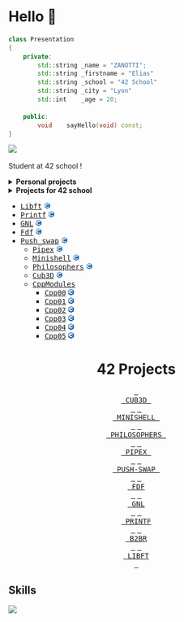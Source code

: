 # Hello 👋

```cpp
class Presentation
{
	private:
		std::string	_name = "ZANOTTI";
		std::string	_firstname = "Elias"
		std::string	_school = "42 School"
		std::string	_city = "Lyon"
		std::int	_age = 20;

	public:
		void	sayHello(void) const;
}
```

<img src="https://komarev.com/ghpvc/?username=eliaszanotti&label=Visitors&color=red&style=flat-square"/>

Student at 42 school !

<details close>
   <summary><b>Personal projects</b></summary>

   * [<kbd>Eliarch <img height=11 src="https://github.com/devicons/devicon/blob/master/icons/bash/bash-original.svg">](https://github.com/eliaszanotti/eliarch)
   * [<kbd>Deesh <img height=11 src="https://github.com/devicons/devicon/blob/master/icons/python/python-original.svg">](https://github.com/eliaszanotti/deesh)
</details>

<details close>
   <summary><b>Projects for 42 school</b></summary>

   0. [<kbd>Libft <img height=11 src="https://github.com/devicons/devicon/blob/master/icons/c/c-original.svg">](https://github.com/eliaszanotti/Libft/)
   1. [<kbd>Born-To-Be-Root <img height=11 src="https://github.com/devicons/devicon/blob/master/icons/bash/bash-original.svg">](https://github.com/eliaszanotti/b2br-commands) 
   2. [<kbd>Ft_Printf <img height=11 src="https://github.com/devicons/devicon/blob/master/icons/c/c-original.svg">](https://github.com/eliaszanotti/ft_printf) 
   3. [<kbd>Get-Next-Line <img height=11 src="https://github.com/devicons/devicon/blob/master/icons/c/c-original.svg">](https://github.com/eliaszanotti/Get-Next-Line) 
   4. [<kbd>FdF 🎨 <img height=11 src="https://github.com/devicons/devicon/blob/master/icons/c/c-original.svg">](https://github.com/eliaszanotti/FdF)
   5. [<kbd>Minitalk <img height=11 src="https://github.com/devicons/devicon/blob/master/icons/c/c-original.svg">](https://github.com/eliaszanotti/Minitalk)
   6. [<kbd>Push_Swap <img height=11 src="https://github.com/devicons/devicon/blob/master/icons/c/c-original.svg">](https://github.com/eliaszanotti/Push_swap)
   7. [<kbd>Philosophers <img height=11 src="https://github.com/devicons/devicon/blob/master/icons/c/c-original.svg">](https://github.com/eliaszanotti/Philosophers)
   8. [<kbd>Minishell 👥 <img height=11 src="https://github.com/devicons/devicon/blob/master/icons/c/c-original.svg">](https://github.com/eliaszanotti/Minishell)
   9. [<kbd>Cub3D 🎨 👥 <img height=11 src="https://github.com/devicons/devicon/blob/master/icons/c/c-original.svg">](https://github.com/eliaszanotti/cub3d)
   10. [<kbd> CPP modules]
       * [<kbd>cpp00 <img height=11 src="https://github.com/devicons/devicon/blob/master/icons/cplusplus/cplusplus-original.svg">](https://github.com/eliaszanotti/cpp00)
       * [<kbd>cpp01 <img height=11 src="https://github.com/devicons/devicon/blob/master/icons/cplusplus/cplusplus-original.svg">](https://github.com/eliaszanotti/cpp01)
       * [<kbd>cpp02 <img height=11 src="https://github.com/devicons/devicon/blob/master/icons/cplusplus/cplusplus-original.svg">](https://github.com/eliaszanotti/cpp02)
       * [<kbd>cpp03 <img height=11 src="https://github.com/devicons/devicon/blob/master/icons/cplusplus/cplusplus-original.svg">](https://github.com/eliaszanotti/cpp03)
       * [<kbd>cpp04 <img height=11 src="https://github.com/devicons/devicon/blob/master/icons/cplusplus/cplusplus-original.svg">](https://github.com/eliaszanotti/cpp04)
       * [<kbd>cpp05 <img height=11 src="https://github.com/devicons/devicon/blob/master/icons/cplusplus/cplusplus-original.svg">](https://github.com/eliaszanotti/cpp05)
       * [<kbd>cpp06 <img height=11 src="https://github.com/devicons/devicon/blob/master/icons/cplusplus/cplusplus-original.svg">](https://github.com/eliaszanotti/cpp06)
       * [<kbd>cpp07 <img height=11 src="https://github.com/devicons/devicon/blob/master/icons/cplusplus/cplusplus-original.svg">](https://github.com/eliaszanotti/cpp07)
       * [<kbd>cpp08 <img height=11 src="https://github.com/devicons/devicon/blob/master/icons/cplusplus/cplusplus-original.svg">](https://github.com/eliaszanotti/cpp08)
       * [<kbd>cpp09 <img height=11 src="https://github.com/devicons/devicon/blob/master/icons/cplusplus/cplusplus-original.svg">](https://github.com/eliaszanotti/cpp09)
   11. [<kbd>IRC 👥 <img height=11 src="https://github.com/devicons/devicon/blob/master/icons/cplusplus/cplusplus-original.svg">](https://github.com/eliaszanotti/irc)




   10. [<kbd>CPP Modules)
       * [<kbd>10.00 <img height=11 src="https://github.com/devicons/devicon/blob/master/icons/cplusplus/cplusplus-original.svg">](https://github.com/eliaszanotti/cpp00)
       * [<kbd>10.01 <img height=11 src="https://github.com/devicons/devicon/blob/master/icons/cplusplus/cplusplus-original.svg">](https://github.com/eliaszanotti/CppModules/tree/master/Cpp01)
       * [<kbd>10.02 <img height=11 src="https://github.com/devicons/devicon/blob/master/icons/cplusplus/cplusplus-original.svg">](https://github.com/eliaszanotti/CppModules/tree/master/Cpp02)
       * [<kbd>10.03 <img height=11 src="https://github.com/devicons/devicon/blob/master/icons/cplusplus/cplusplus-original.svg">](https://github.com/eliaszanotti/CppModules/tree/master/Cpp03)
       * [<kbd>10.04 <img height=11 src="https://github.com/devicons/devicon/blob/master/icons/cplusplus/cplusplus-original.svg">](https://github.com/eliaszanotti/CppModules/tree/master/Cpp04)
       * [<kbd>10.05 <img height=11 src="https://github.com/devicons/devicon/blob/master/icons/cplusplus/cplusplus-original.svg">](https://github.com/eliaszanotti/CppModules/tree/master/Cpp05)
       * [<kbd>10.06 <img height=11 src="https://github.com/devicons/devicon/blob/master/icons/cplusplus/cplusplus-original.svg">](https://github.com/eliaszanotti/CppModules/tree/master/Cpp06)
       * [<kbd>10.07 <img height=11 src="https://github.com/devicons/devicon/blob/master/icons/cplusplus/cplusplus-original.svg">](https://github.com/eliaszanotti/CppModules/tree/master/Cpp07)
       * [<kbd>10.08 <img height=11 src="https://github.com/devicons/devicon/blob/master/icons/cplusplus/cplusplus-original.svg">](https://github.com/eliaszanotti/CppModules/tree/master/Cpp08)
       * [<kbd>10.09 <img height=11 src="https://github.com/devicons/devicon/blob/master/icons/cplusplus/cplusplus-original.svg">](https://github.com/eliaszanotti/CppModules/tree/master/Cpp09)
   11. [<kbd>IRC 👥 <img height=11 src="https://github.com/devicons/devicon/blob/master/icons/cplusplus/cplusplus-original.svg">](https://github.com/eliaszanotti/irc)
   12. [<kbd>Inception <img height=11 src="https://github.com/devicons/devicon/blob/master/icons/docker/docker-original.svg"> <img height=11 src="https://github.com/devicons/devicon/blob/master/icons/bash/bash-original.svg">](https://github.com/eliaszanotti/inception)
   13. [<kbd>Transcendence 🎨 👥 <img height=11 src="https://github.com/devicons/devicon/blob/master/icons/docker/docker-original.svg"> <img height=11 src="https://github.com/devicons/devicon/blob/master/icons/python/python-original.svg"> <img height=11 src="https://github.com/devicons/devicon/blob/master/icons/javascript/javascript-original.svg"> <img height=11 src="https://github.com/devicons/devicon/blob/master/icons/django/django-plain.svg">](https://github.com/ThibaultGiraudon/transcendence) 

</details>



* [<kbd>Libft](https://github.com/eliaszanotti/libft) 
	<img height="13" width="13" src="https://github.com/devicons/devicon/blob/master/icons/c/c-original.svg" alt="c">
* [<kbd>Printf](https://github.com/eliaszanotti/printf)
	<img height="13" width="13" src="https://github.com/devicons/devicon/blob/master/icons/c/c-original.svg" alt="c">
* [<kbd>GNL](https://github.com/eliaszanotti/gnl)
	<img height="13" width="13" src="https://github.com/devicons/devicon/blob/master/icons/c/c-original.svg" alt="c">
* [<kbd>Fdf](https://github.com/eliaszanotti/fdf)
	<img height="13" width="13" src="https://github.com/devicons/devicon/blob/master/icons/c/c-original.svg" alt="c">
* [<kbd>Push_swap](https://github.com/eliaszanotti/push_swap)
	<img height="13" width="13" src="https://github.com/devicons/devicon/blob/master/icons/c/c-original.svg" alt="c">
   * [<kbd>Pipex](https://github.com/eliaszanotti/pipex) <img height="13" width="13" src="https://github.com/devicons/devicon/blob/master/icons/c/c-original.svg" alt="c">
   * [<kbd>Minishell](https://github.com/eliaszanotti/minishell) <img height="13" width="13" src="https://github.com/devicons/devicon/blob/master/icons/c/c-original.svg" alt="c">
   * [<kbd>Philosophers](https://github.com/eliaszanotti/philo) <img height="13" width="13" src="https://github.com/devicons/devicon/blob/master/icons/c/c-original.svg" alt="c">
   * [<kbd>Cub3D](https://github.com/eliaszanotti/cub3D) <img height="13" width="13" src="https://github.com/devicons/devicon/blob/master/icons/c/c-original.svg" alt="c">
   * [<kbd>CppModules](https://github.com/eliaszanotti/cpp00)
     * [<kbd>Cpp00](https://github.com/eliaszanotti/cpp00) <img height="13" width="13" src="https://github.com/devicons/devicon/blob/master/icons/cplusplus/cplusplus-original.svg" alt="c">
     * [<kbd>Cpp01](https://github.com/eliaszanotti/cpp01) <img height="13" width="13" src="https://github.com/devicons/devicon/blob/master/icons/cplusplus/cplusplus-original.svg" alt="c">
     * [<kbd>Cpp02](https://github.com/eliaszanotti/cpp02) <img height="13" width="13" src="https://github.com/devicons/devicon/blob/master/icons/cplusplus/cplusplus-original.svg" alt="c">
     * [<kbd>Cpp03](https://github.com/eliaszanotti/cpp03) <img height="13" width="13" src="https://github.com/devicons/devicon/blob/master/icons/cplusplus/cplusplus-original.svg" alt="c">
     * [<kbd>Cpp04](https://github.com/eliaszanotti/cpp04) <img height="13" width="13" src="https://github.com/devicons/devicon/blob/master/icons/cplusplus/cplusplus-original.svg" alt="c">
     * [<kbd>Cpp05](https://github.com/eliaszanotti/cpp05) <img height="13" width="13" src="https://github.com/devicons/devicon/blob/master/icons/cplusplus/cplusplus-original.svg" alt="c">
 </details>













<div align = center>






# 42 Projects 

[<kbd> <br> CUB3D <br> </kbd>][Link10] [<kbd> <br> MINISHELL <br> </kbd>][Link] [<kbd> <br> PHILOSOPHERS <br> </kbd>][Link2] [<kbd> <br> PIPEX <br> </kbd>][Link3] [<kbd> <br> PUSH-SWAP <br> </kbd>][Link4] [<kbd> <br> FDF  <br> </kbd>][Link5] [<kbd> <br> GNL <br> </kbd>][Link6] [<kbd> <br> PRINTF <br> </kbd>][Link7] [<kbd> <br> B2BR <br> </kbd>][Link8] [<kbd> <br> LIBFT <br> </kbd>][Link9]

[Link]: https://github.com/eliaszanotti/minishell
[Link2]: https://github.com/eliaszanotti/philo
[Link3]: https://github.com/eliaszanotti/pipex
[Link4]: https://github.com/eliaszanotti/push_swap
[Link5]: https://github.com/eliaszanotti/fdf
[Link6]: https://github.com/eliaszanotti/gnl
[Link7]: https://github.com/eliaszanotti/printf
[Link8]: https://github.com/eliaszanotti/b2br
[Link9]: https://github.com/eliaszanotti/libft
[Link10]: https://github.com/eliaszanotti/cub3D 
 
</div>

<h2>Skills</h2>
<img src="https://skillicons.dev/icons?i=bash,c,cpp,css,git,github,html,linux,md,mysql,neovim,py,raspberrypi,selenium,svg,vim,vscode,wordpress&perline=6&theme=dark" />

